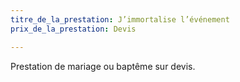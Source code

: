 ```yaml
---
titre_de_la_prestation: J’immortalise l’événement
prix_de_la_prestation: Devis

---
```

Prestation de mariage ou baptême sur devis.